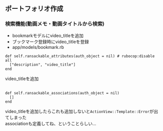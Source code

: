 ## ポートフォリオ作成  
### 検索機能(動画メモ・動画タイトルから検索)  
- bookmarkモデルにvideo_titleを追加
- ブックマーク登録時にvideo_titleを登録
- app/models/bookmark.rb

```
def self.ransackable_attributes(auth_object = nil) # rubocop:disable all
  ["description", "video_title"]
end
```
video_titleを追加  
<br>
```
def self.ransackable_associations(auth_object = nil)
  []
end
```
video_titleを追加したらこれも追加しないと`ActionView::Template::Error`が出てしまった  
associationも定義してね、ということらしい…
